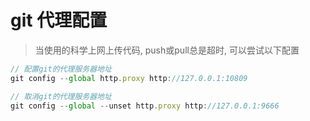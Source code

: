 # git 代理配置

> 当使用的科学上网上传代码, push或pull总是超时, 可以尝试以下配置

```javascript
// 配置git的代理服务器地址
git config --global http.proxy http://127.0.0.1:10809

// 取消git的代理服务器地址
git config --global --unset http.proxy http://127.0.0.1:9666
```